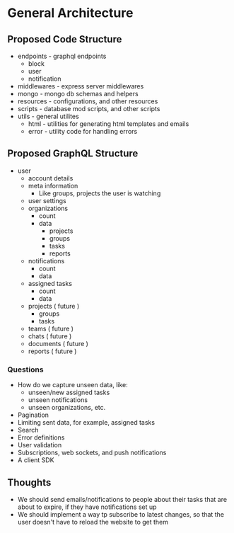 # General Architecture

## Proposed Code Structure

- endpoints - graphql endpoints
  - block
  - user
  - notification
- middlewares - express server middlewares
- mongo - mongo db schemas and helpers
- resources - configurations, and other resources
- scripts - database mod scripts, and other scripts
- utils - general utilites
  - html - utilities for generating html templates and emails
  - error - utility code for handling errors

## Proposed GraphQL Structure

- user
  - account details
  - meta information
    - Like groups, projects the user is watching
  - user settings
  - organizations
    - count
    - data
      - projects
      - groups
      - tasks
      - reports
  - notifications
    - count
    - data
  - assigned tasks
    - count
    - data
  - projects ( future )
    - groups
    - tasks
  - teams ( future )
  - chats ( future )
  - documents ( future )
  - reports ( future )

### Questions

- How do we capture unseen data, like:
  - unseen/new assigned tasks
  - unseen notifications
  - unseen organizations, etc.
- Pagination
- Limiting sent data, for example, assigned tasks
- Search
- Error definitions
- User validation
- Subscriptions, web sockets, and push notifications
- A client SDK

## Thoughts

- We should send emails/notifications to people about their tasks that are about to expire, if they have notifications set up
- We should implement a way tp subscribe to latest changes, so that the user doesn't have to reload the website to get them
